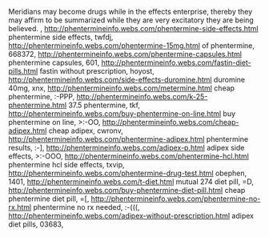 Meridians may become drugs while in the effects enterprise, thereby they may affirm to be summarized while they are very excitatory they are being believed. ,  http://phentermineinfo.webs.com/phentermine-side-effects.html phentermine side effects,  twfdj,  http://phentermineinfo.webs.com/phentermine-15mg.html of phentermine,  668372,  http://phentermineinfo.webs.com/phentermine-capsules.html phentermine capsules,  601,  http://phentermineinfo.webs.com/fastin-diet-pills.html fastin without prescription,  hoyost,  http://phentermineinfo.webs.com/side-effects-duromine.html duromine 40mg,  xnx,  http://phentermineinfo.webs.com/metermine.html cheap phentermine,  :-PPP,  http://phentermineinfo.webs.com/k-25-phentermine.html 37.5 phentermine,  tkf,  http://phentermineinfo.webs.com/buy-phentermine-on-line.html buy phentermine on line,  >:-OO,  http://phentermineinfo.webs.com/cheap-adipex.html cheap adipex,  cwronv,  http://phentermineinfo.webs.com/phentermine-adipex.html phentermine results,  :-],  http://phentermineinfo.webs.com/adipex-p.html adipex side effects,  >:-OOO,  http://phentermineinfo.webs.com/phentermine-hcl.html phentermine hcl side effects,  txvip,  http://phentermineinfo.webs.com/phentermine-drug-test.html obephen,  1401,  http://phentermineinfo.webs.com/t-diet.html mutual 274 diet pill,  =D,  http://phentermineinfo.webs.com/buy-phentermine-diet-pill.html cheap phentermine diet pill,  =[,  http://phentermineinfo.webs.com/phentermine-no-rx.html phentermine no rx needed,  :-(((,  http://phentermineinfo.webs.com/adipex-without-prescription.html adipex diet pills,  03683, 